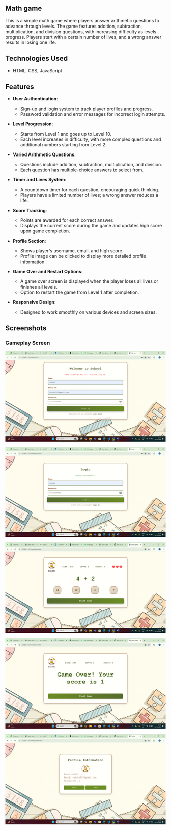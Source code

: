 ## Math game
This is a simple math game where players answer arithmetic questions to advance through levels. 
The game features addition, subtraction, multiplication, and division questions, with increasing difficulty as levels progress. 
Players start with a certain number of lives, and a wrong answer results in losing one life.

## Technologies Used
- HTML, CSS, JavaScript

## Features

- **User Authentication**: 
  - Sign-up and login system to track player profiles and progress.
  - Password validation and error messages for incorrect login attempts.

- **Level Progression**: 
  - Starts from Level 1 and goes up to Level 10.
  - Each level increases in difficulty, with more complex questions and additional numbers starting from Level 2.

- **Varied Arithmetic Questions**: 
  - Questions include addition, subtraction, multiplication, and division.
  - Each question has multiple-choice answers to select from.

- **Timer and Lives System**: 
  - A countdown timer for each question, encouraging quick thinking.
  - Players have a limited number of lives; a wrong answer reduces a life.

- **Score Tracking**: 
  - Points are awarded for each correct answer.
  - Displays the current score during the game and updates high score upon game completion.

- **Profile Section**:
  - Shows player's username, email, and high score.
  - Profile image can be clicked to display more detailed profile information.

- **Game Over and Restart Options**:
  - A game over screen is displayed when the player loses all lives or finishes all levels.
  - Option to restart the game from Level 1 after completion.

- **Responsive Design**: 
  - Designed to work smoothly on various devices and screen sizes.

## Screenshots

### Gameplay Screen
![Gameplay Screen](.\assets\signpage.png)

![Gameplay Screen](.\assets\loginpg.png)

![Gameplay Screen](.\assets\gamepage.png)

![Gameplay Screen](.\assets\game-over.png)

![Gameplay Screen](.\assets\profilepg.png)
